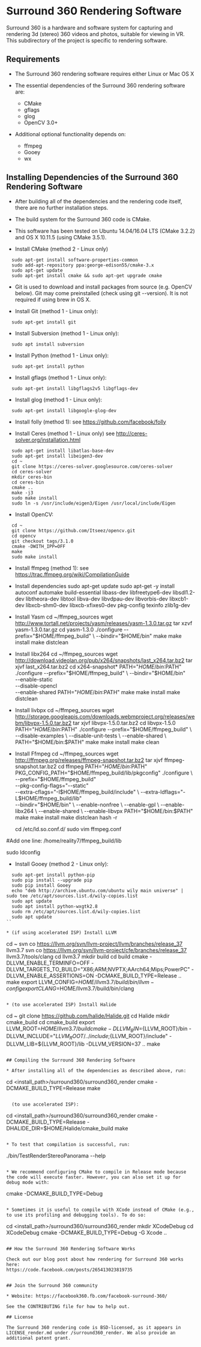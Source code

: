 # Surround 360 Rendering Software

Surround 360 is a hardware and software system for capturing and rendering 3d (stereo) 360 videos and photos, suitable for viewing in VR. This subdirectory of the project is specific to rendering software.

## Requirements

* The Surround 360 rendering software requires either Linux or Mac OS X

* The essential dependencies of the Surround 360 rendering software are:
  * CMake
  * gflags
  * glog
  * OpenCV 3.0+

* Additional optional functionality depends on:
  * ffmpeg
  * Gooey
  * wx

## Installing Dependencies of the Surround 360 Rendering Software

* After building all of the dependencies and the rendering code itself, there are no further installation steps.

* The build system for the Surround 360 code is CMake.

* This software has been tested on Ubuntu 14.04/16.04 LTS (CMake 3.2.2) and OS X 10.11.5 (using CMake 3.5.1).

* Install CMake (method 2 - Linux only)
```
  sudo apt-get install software-properties-common
  sudo add-apt-repository ppa:george-edison55/cmake-3.x
  sudo apt-get update
  sudo apt-get install cmake && sudo apt-get upgrade cmake
```

* Git is used to download and install packages from source (e.g. OpenCV below). Git may come preinstalled (check using git --version). It is not required if using brew in OS X.

* Install Git (method 1 - Linux only):
```
  sudo apt-get install git
```

* Install Subversion (method 1 - Linux only):
```
  sudo apt install subversion
```

* Install Python (method 1 - Linux only):
```
  sudo apt-get install python
```

* Install gflags (method 1 - Linux only):
```
  sudo apt-get install libgflags2v5 libgflags-dev
```

* Install glog (method 1 - Linux only):
```
  sudo apt-get install libgoogle-glog-dev
`````

* Install folly (method 1):
  see https://github.com/facebook/folly

* Install Ceres (method 1 - Linux only)
  see http://ceres-solver.org/installation.html
```
  sudo apt-get install libatlas-base-dev
  sudo apt-get install libeigen3-dev
  cd ~
  git clone https://ceres-solver.googlesource.com/ceres-solver
  cd ceres-solver
  mkdir ceres-bin
  cd ceres-bin
  cmake ..
  make -j3
  sudo make install
  sudo ln -s /usr/include/eigen3/Eigen /usr/local/include/Eigen
```

* Install OpenCV:
```
  cd ~
  git clone https://github.com/Itseez/opencv.git
  cd opencv
  git checkout tags/3.1.0
  cmake -DWITH_IPP=OFF
  make
  sudo make install
```

* Install ffmpeg (method 1):
  see https://trac.ffmpeg.org/wiki/CompilationGuide
* Install dependencies
  sudo apt-get update
  sudo apt-get -y install autoconf automake build-essential libass-dev libfreetype6-dev libsdl1.2-dev libtheora-dev libtool libva-dev libvdpau-dev libvorbis-dev libxcb1-dev libxcb-shm0-dev libxcb-xfixes0-dev pkg-config texinfo zlib1g-dev

* Install Yasm
  cd ~/ffmpeg_sources
  wget http://www.tortall.net/projects/yasm/releases/yasm-1.3.0.tar.gz
  tar xzvf yasm-1.3.0.tar.gz
  cd yasm-1.3.0
  ./configure 
  --prefix="$HOME/ffmpeg_build" \
  --bindir="$HOME/bin"
  make
  make install
  make distclean

* Install libx264
  cd ~/ffmpeg_sources
  wget http://download.videolan.org/pub/x264/snapshots/last_x264.tar.bz2
  tar xjvf last_x264.tar.bz2
  cd x264-snapshot*
  PATH="$HOME/bin:$PATH" ./configure 
  --prefix="$HOME/ffmpeg_build" \
  --bindir="$HOME/bin" \
  --enable-static \
  --disable-opencl \
  --enable-shared
  PATH="$HOME/bin:$PATH" make
  make install
  make distclean

* Install livbpx
  cd ~/ffmpeg_sources
  wget http://storage.googleapis.com/downloads.webmproject.org/releases/webm/libvpx-1.5.0.tar.bz2
  tar xjvf libvpx-1.5.0.tar.bz2
  cd libvpx-1.5.0
  PATH="$HOME/bin:$PATH" ./configure 
  --prefix="$HOME/ffmpeg_build" \
  --disable-examples \
  --disable-unit-tests \
  --enable-shared \
  PATH="$HOME/bin:$PATH" make
  make install
  make clean


* Install Ffmpeg
  cd ~/ffmpeg_sources
  wget http://ffmpeg.org/releases/ffmpeg-snapshot.tar.bz2
  tar xjvf ffmpeg-snapshot.tar.bz2
  cd ffmpeg
  PATH="$HOME/bin:$PATH" PKG_CONFIG_PATH="$HOME/ffmpeg_build/lib/pkgconfig" ./configure \
  --prefix="$HOME/ffmpeg_build" \
  --pkg-config-flags="--static" \
  --extra-cflags="-I$HOME/ffmpeg_build/include" \
  --extra-ldflags="-L$HOME/ffmpeg_build/lib" \
  --bindir="$HOME/bin" \
  --enable-nonfree \  
  --enable-gpl \
  --enable-libx264 \
  --enable-shared \
  --enable-libvpx 
  PATH="$HOME/bin:$PATH" make
  make install
  make distclean
  hash -r

  cd /etc/ld.so.conf.d/
  sudo vim ffmpeg.conf

#Add one line:
  /home/reality7/ffmpeg_build/lib

  sudo ldconfig

* Install Gooey (method 2 - Linux only):
```
  sudo apt-get install python-pip
  sudo pip install --upgrade pip
  sudo pip install Gooey
  echo "deb http://archive.ubuntu.com/ubuntu wily main universe" | sudo tee /etc/apt/sources.list.d/wily-copies.list
  sudo apt update
  sudo apt install python-wxgtk2.8
  sudo rm /etc/apt/sources.list.d/wily-copies.list
  sudo apt update
``

* (if using accelerated ISP) Install LLVM
```
  cd ~
  svn co https://llvm.org/svn/llvm-project/llvm/branches/release_37 llvm3.7
  svn co https://llvm.org/svn/llvm-project/cfe/branches/release_37 llvm3.7/tools/clang
  cd llvm3.7
  mkdir build
  cd build
  cmake -DLLVM_ENABLE_TERMINFO=OFF -DLLVM_TARGETS_TO_BUILD="X86;ARM;NVPTX;AArch64;Mips;PowerPC" -DLLVM_ENABLE_ASSERTIONS=ON -DCMAKE_BUILD_TYPE=Release ..
  make
  export LLVM_CONFIG=$HOME/llvm3.7/build/bin/llvm-config
  export CLANG=$HOME/llvm3.7/build/bin/clang
```

* (to use accelerated ISP) Install Halide
```
  cd ~
  git clone https://github.com/halide/Halide.git
  cd Halide
  mkdir cmake_build
  cd cmake_build
  export LLVM_ROOT=$HOME/llvm3.7/build
  cmake -DLLVM_BIN=${LLVM_ROOT}/bin -DLLVM_INCLUDE="${LLVM_ROOT}/../include;${LLVM_ROOT}/include" -DLLVM_LIB=${LLVM_ROOT}/lib -DLLVM_VERSION=37 ..
  make
```

## Compiling the Surround 360 Rendering Software

* After installing all of the dependencies as described above, run:
```
  cd <install_path>/surround360/surround360_render
  cmake -DCMAKE_BUILD_TYPE=Release
  make
```

  (to use accelerated ISP):
```
  cd <install_path>/surround360/surround360_render
  cmake -DCMAKE_BUILD_TYPE=Release -DHALIDE_DIR=$HOME/Halide/cmake_build
  make
```

* To test that compilation is successful, run:
```
  ./bin/TestRenderStereoPanorama --help
```

* We recommend configuring CMake to compile in Release mode because the code will execute faster. However, you can also set it up for debug mode with:
```
  cmake -DCMAKE_BUILD_TYPE=Debug
```

* Sometimes it is useful to compile with XCode instead of CMake (e.g., to use its profiling and debugging tools). To do so:
```
  cd <install_path>/surround360/surround360_render
  mkdir XCodeDebug
  cd XCodeDebug
  cmake -DCMAKE_BUILD_TYPE=Debug -G Xcode ..
```

## How the Surround 360 Rendering Software Works

Check out our blog post about how rendering for Surround 360 works here:
https://code.facebook.com/posts/265413023819735


## Join the Surround 360 community

* Website: https://facebook360.fb.com/facebook-surround-360/

See the CONTRIBUTING file for how to help out.

## License

The Surround 360 rendering code is BSD-licensed, as it appears in LICENSE_render.md under /surround360_render. We also provide an additional patent grant.
